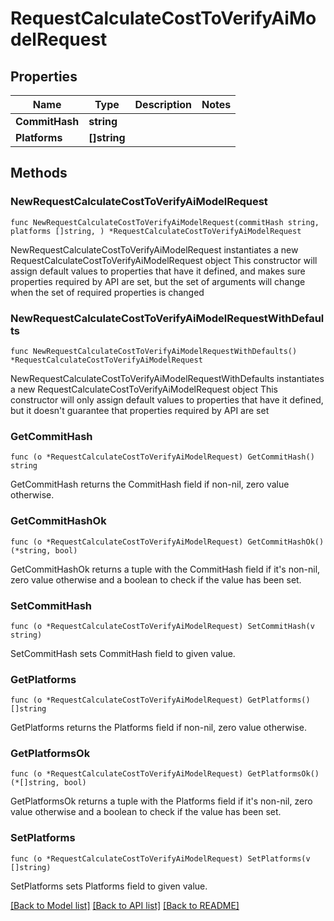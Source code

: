 # RequestCalculateCostToVerifyAiModelRequest

## Properties

Name | Type | Description | Notes
------------ | ------------- | ------------- | -------------
**CommitHash** | **string** |  | 
**Platforms** | **[]string** |  | 

## Methods

### NewRequestCalculateCostToVerifyAiModelRequest

`func NewRequestCalculateCostToVerifyAiModelRequest(commitHash string, platforms []string, ) *RequestCalculateCostToVerifyAiModelRequest`

NewRequestCalculateCostToVerifyAiModelRequest instantiates a new RequestCalculateCostToVerifyAiModelRequest object
This constructor will assign default values to properties that have it defined,
and makes sure properties required by API are set, but the set of arguments
will change when the set of required properties is changed

### NewRequestCalculateCostToVerifyAiModelRequestWithDefaults

`func NewRequestCalculateCostToVerifyAiModelRequestWithDefaults() *RequestCalculateCostToVerifyAiModelRequest`

NewRequestCalculateCostToVerifyAiModelRequestWithDefaults instantiates a new RequestCalculateCostToVerifyAiModelRequest object
This constructor will only assign default values to properties that have it defined,
but it doesn't guarantee that properties required by API are set

### GetCommitHash

`func (o *RequestCalculateCostToVerifyAiModelRequest) GetCommitHash() string`

GetCommitHash returns the CommitHash field if non-nil, zero value otherwise.

### GetCommitHashOk

`func (o *RequestCalculateCostToVerifyAiModelRequest) GetCommitHashOk() (*string, bool)`

GetCommitHashOk returns a tuple with the CommitHash field if it's non-nil, zero value otherwise
and a boolean to check if the value has been set.

### SetCommitHash

`func (o *RequestCalculateCostToVerifyAiModelRequest) SetCommitHash(v string)`

SetCommitHash sets CommitHash field to given value.


### GetPlatforms

`func (o *RequestCalculateCostToVerifyAiModelRequest) GetPlatforms() []string`

GetPlatforms returns the Platforms field if non-nil, zero value otherwise.

### GetPlatformsOk

`func (o *RequestCalculateCostToVerifyAiModelRequest) GetPlatformsOk() (*[]string, bool)`

GetPlatformsOk returns a tuple with the Platforms field if it's non-nil, zero value otherwise
and a boolean to check if the value has been set.

### SetPlatforms

`func (o *RequestCalculateCostToVerifyAiModelRequest) SetPlatforms(v []string)`

SetPlatforms sets Platforms field to given value.



[[Back to Model list]](../README.md#documentation-for-models) [[Back to API list]](../README.md#documentation-for-api-endpoints) [[Back to README]](../README.md)


